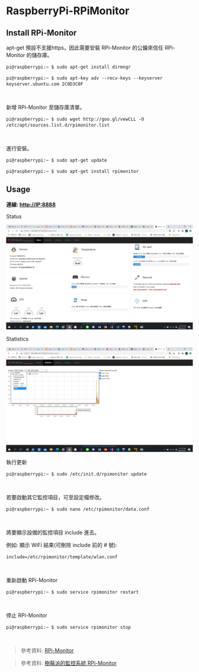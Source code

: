# RaspberryPi-RPiMonitor

## Install RPi-Monitor

apt-get 預設不支援https，因此需要安裝 RPi-Monitor 的公鑰來信任 RPi-Monitor 的儲存庫。
```
pi@raspberrypi:~ $ sudo apt-get install dirmngr
```
```
pi@raspberrypi:~ $ sudo apt-key adv --recv-keys --keyserver keyserver.ubuntu.com 2C0D3C0F
```

<br>

新增 RPi-Monitor 至儲存庫清單。
```
pi@raspberrypi:~ $ sudo wget http://goo.gl/vewCLL -O /etc/apt/sources.list.d/rpimonitor.list
```
<br>

進行安裝。
```
pi@raspberrypi:~ $ sudo apt-get update
```
```
pi@raspberrypi:~ $ sudo apt-get install rpimonitor
```

## Usage

<b>連線: <u>http://IP:8888</u></b>

Status

<img src="img/RPi-Monitor Status.png">

Statistics

<img src="img/RPi-Monitor Statistics.png">

<br>

執行更新
```
pi@raspberrypi:~ $ sudo /etc/init.d/rpimonitor update
```

<br>

若要啟動其它監控項目，可至設定檔修改。
```
pi@raspberrypi:~ $ sudo nano /etc/rpimonitor/data.conf
```

<br>

將要顯示設備的監控項目 include 進去。

例如: 顯示 WiFi 結果(可刪除 include 前的 # 號): 
```
include=/etc/rpimonitor/template/wlan.conf
```

<br>

重新啟動 RPi-Monitor
```
pi@raspberrypi:~ $ sudo service rpimonitor restart
```

<br>

停止 RPi-Monitor
```
pi@raspberrypi:~ $ sudo service rpimonitor stop
```

<br>

> 參考資料: [RPi-Monitor](https://github.com/XavierBerger/RPi-Monitor)

> 參考資料: [樹莓派的監控系統 RPi-Monitor](https://atceiling.blogspot.com/2019/04/raspberry-pi-47-rpi-monitor.html)
